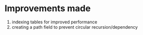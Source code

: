 # Improvements made
1. indexing tables for improved performance
2. creating a path field to prevent circular recursion/dependency
